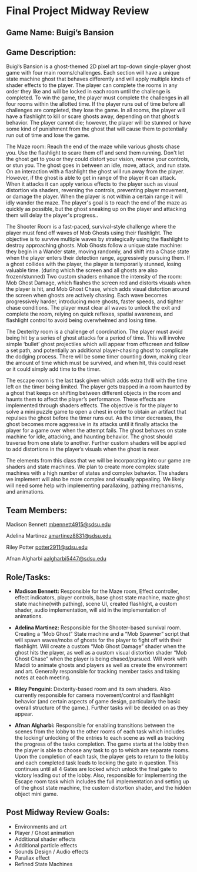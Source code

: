 # Final Project Midway Review 

## Game Name: Buigi’s Bansion

## Game Description: 

Buigi’s Bansion is a ghost-themed 2D pixel art top-down single-player ghost game with four main rooms/challenges. Each section will have a unique state machine ghost that behaves differently and will apply multiple kinds of shader effects to the player. The player can complete the rooms in any order they like and will be locked in each room until the challenge is completed. To win the game, the player must complete the challenges in all four rooms within the allotted time. If the player runs out of time before all challenges are completed, they lose the game. In all rooms, the player will have a flashlight to kill or scare ghosts away, depending on that ghost’s behavior. The player cannot die; however, the player will be stunned or have some kind of punishment from the ghost that will cause them to potentially run out of time and lose the game.

The Maze room:  Reach the end of the maze while various ghosts chase you.  Use the flashlight to scare them off and send them running.  Don't let the ghost get to you or they could distort your vision, reverse your controls, or stun you.  The ghost goes in between an idle, move, attack, and run state.  On an interaction with a flashlight the ghost will run away from the player.  However, if the ghost is able to get in range of the player it can attack.  When it attacks it can apply various effects to the player such as visual distortion via shaders, reversing the controls, preventing player movement, or damage the player.  When the player is not within a certain range it will idly wander the maze.  The player's goal is to reach the end of the maze as quickly as possible, but the ghost sneaking up on the player and attacking them will delay the player's progress..

The Shooter Room is a fast-paced, survival-style challenge where the player must fend off waves of Mob Ghosts using their flashlight. The objective is to survive multiple waves by strategically using the flashlight to destroy approaching ghosts. Mob Ghosts follow a unique state machine: they begin in a Wander state, moving randomly, and shift into a Chase state when the player enters their detection range, aggressively pursuing them. If a ghost collides with the player, the player is temporarily stunned, losing valuable time. (during which the screen and all ghosts are also frozen/stunned) Two custom shaders enhance the intensity of the room: Mob Ghost Damage, which flashes the screen red and distorts visuals when the player is hit, and Mob Ghost Chase, which adds visual distortion around the screen when ghosts are actively chasing. Each wave becomes progressively harder, introducing more ghosts, faster speeds, and tighter chase conditions. The player must clear all waves to unlock the exit and complete the room, relying on quick reflexes, spatial awareness, and flashlight control to avoid being overwhelmed and losing time.

The Dexterity room is a challenge of coordination. The player must avoid being hit by a series of ghost attacks for a period of time. This will involve simple ‘bullet’ ghost projectiles which will appear from offscreen and follow a set path, and potentially an additional player-chasing ghost to complicate the dodging process. There will be some timer counting down, making clear the amount of time which must be survived, and when hit, this could reset or it could simply add time to the timer.

The escape room is the last task given which adds extra thrill with the time left on the timer being limited. The player gets trapped in a room haunted by a ghost that keeps on shifting between different objects in the room and haunts them to affect the player’s performance. These effects are implemented through shaders effects. The objective is for the player to solve a mini puzzle game to open a chest in order to obtain an artifact that repulses the ghost before the timer runs out. As the timer decreases, the ghost becomes more aggressive in its attacks until it finally attacks the player for a game over when the attempt fails. The ghost behaves on state machine for idle, attacking, and haunting behavior. The ghost should traverse from one state to another. Further custom shaders will be applied to add distortions in the player’s visuals when the ghost is near. 

The elements from this class that we will be incorporating into our game are shaders and state machines. We plan to create more complex state machines with a high number of states and complex behavior.  The shaders we implement will also be more complex and visually appealing. We likely will need some help with implementing parallaxing, pathing mechanisms, and animations.

## Team Members:

Madison Bennett
mbennett4915@sdsu.edu

Adelina Martinez
amartinez8831@sdsu.edu 

Riley Potter
potter2911@sdsu.edu

Afnan Algharbi
aalgharbi5447@sdsu.edu 

## Role/Tasks: 
- **Madison Bennett:** Responsible for the Maze room, Effect controller, effect indicators, player controls, base ghost state machine, maze ghost state machine(with pathing), scene UI, created flashlight, a custom shader, audio implementation, will aid in the implementation of animations.

- **Adelina Martinez:** Responsible for the Shooter-based survival room. Creating a “Mob Ghost” State machine and a “Mob Spawner” script that will spawn waves/mobs of ghosts for the player to fight off with their flashlight. Will create a custom “Mob Ghost Damage” shader when the ghost hits the player, as well as a custom visual distortion shader “Mob Ghost Chase” when the player is being chased/pursued. Will work with Maddi to animate ghosts and players as well as create the environment and art. Generally responsible for tracking member tasks and taking notes at each meeting.

- **Riley Penguini:** Dexterity-based room and its own shaders. Also currently responsible for camera movement/control and flashlight behavior (and certain aspects of game design, particularly the basic overall structure of the game.). Further tasks will be decided on as they appear.

- **Afnan Algharbi:** Responsible for enabling transitions between the scenes from the lobby to the other rooms of each task which includes the locking/ unlocking of the entries to each scene as well as tracking the progress of the tasks completion. The game starts at the lobby then the player is able to choose any task to go to which are separate rooms. Upon the completion of each task, the player gets to return to the lobby and each completed task leads to locking the gate in question. This continues until all 4 Gates are locked which unlock the final gate to victory leading out of the lobby. Also, responsible for implementing the Escape room task which includes the full implementation and setting up of the ghost state machine, the custom distortion shader, and the hidden object mini game. 

## Post Midway Review Goals: 
- Environments and art 
- Player / Ghost animation
- Additional shader effects
- Additional particle effects 
- Sounds Design / Audio effects
- Parallax effect
- Refined State Machines
